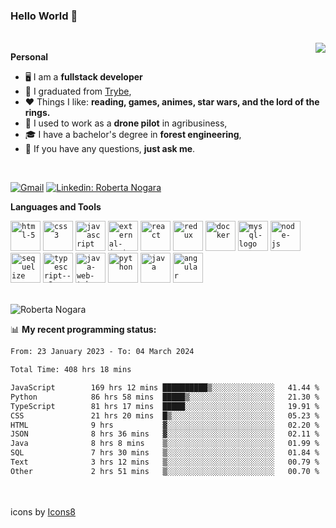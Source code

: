 ### Hello World 👋

<br />

<img align="right" src="https://github.blog/wp-content/uploads/2018/10/46896184-b679fc80-ce30-11e8-88bf-921e9b788f7c.gif?resize=200%2C200"  />

**Personal**
- 🖥️ I am a **fullstack developer**
- 📖 I graduated from [Trybe](https://www.betrybe.com/),
- ❤️ Things I like: **reading, games, animes, star wars, and the lord of the rings.** 
- 🌾 I used to work as a **drone pilot** in agribusiness,
- 🎓 I have a bachelor's degree in **forest engineering**,
- 💬 If you have any questions, **just ask me**.

<br />

[![Gmail](https://img.icons8.com/neon/96/gmail.png)](mailto:r.nogara.dev@gmail.com)
[![Linkedin: Roberta Nogara](https://img.icons8.com/neon/96/linkedin.png)](https://www.linkedin.com/in/robertanogara/)

**Languages and Tools**  

<code><img width="48" height="48" src="https://img.icons8.com/fluency/48/html-5.png" alt="html-5"/></code>
<code><img width="48" height="48" src="https://img.icons8.com/fluency/48/css3.png" alt="css3"/></code>
<code><img width="48" height="48" src="https://img.icons8.com/fluency/48/javascript.png" alt="javascript"/></code>
<code><img width="48" height="48" src="https://img.icons8.com/external-tal-revivo-color-tal-revivo/48/external-jest-can-collect-code-coverage-information-from-entire-projects-logo-color-tal-revivo.png" alt="external-jest-can-collect-code-coverage-information-from-entire-projects-logo-color-tal-revivo"/></code>
<code><img width="48" height="48" src="https://img.icons8.com/office/40/react.png" alt="react"/></code>
<code><img width="48" height="48" src="https://img.icons8.com/color/48/redux.png" alt="redux"/></code>
<code><img width="48" height="48" src="https://img.icons8.com/fluency/48/docker.png" alt="docker"/></code>
<code><img width="48" height="48" src="https://img.icons8.com/fluency/48/mysql-logo.png" alt="mysql-logo"/></code>
<code><img width="48" height="48" src="https://img.icons8.com/fluency/48/node-js.png" alt="node-js"/></code>
<code><img width="48" height="48" src="https://cdn.icon-icons.com/icons2/2415/PNG/512/sequelize_original_logo_icon_146348.png" alt="sequelize"/></code>
<code><img width="48" height="48" src="https://img.icons8.com/fluency/48/typescript--v2.png" alt="typescript--v2"/></code>
<code><img width="48" height="48" src="https://img.icons8.com/color/48/java-web-token.png" alt="java-web-token"/></code>
<code><img width="48" height="48" src="https://img.icons8.com/fluency/48/python.png" alt="python"/></code>
<code><img width="48" height="48" src="https://img.icons8.com/color/48/java-coffee-cup-logo--v1.png" alt="java"/></code>
<code><img width="48" height="48" src="https://img.icons8.com/fluency/48/angularjs.png" alt="angular"/></code>

<br />
<img src="https://github-readme-stats.vercel.app/api?username=rnogara&count_private=true&show_icons=true" alt="Roberta Nogara" />
<br />

📊 **My recent programming status:**
<!--START_SECTION:waka-->

```txt
From: 23 January 2023 - To: 04 March 2024

Total Time: 408 hrs 18 mins

JavaScript        169 hrs 12 mins ██████████▒░░░░░░░░░░░░░░   41.44 %
Python            86 hrs 58 mins  █████▒░░░░░░░░░░░░░░░░░░░   21.30 %
TypeScript        81 hrs 17 mins  █████░░░░░░░░░░░░░░░░░░░░   19.91 %
CSS               21 hrs 20 mins  █▒░░░░░░░░░░░░░░░░░░░░░░░   05.23 %
HTML              9 hrs           ▓░░░░░░░░░░░░░░░░░░░░░░░░   02.20 %
JSON              8 hrs 36 mins   ▓░░░░░░░░░░░░░░░░░░░░░░░░   02.11 %
Java              8 hrs 8 mins    ▒░░░░░░░░░░░░░░░░░░░░░░░░   01.99 %
SQL               7 hrs 30 mins   ▒░░░░░░░░░░░░░░░░░░░░░░░░   01.84 %
Text              3 hrs 12 mins   ▒░░░░░░░░░░░░░░░░░░░░░░░░   00.79 %
Other             2 hrs 51 mins   ▒░░░░░░░░░░░░░░░░░░░░░░░░   00.70 %
```

<!--END_SECTION:waka-->

<br />
<br />
icons by <a href="https://icons8.com">Icons8</a>
